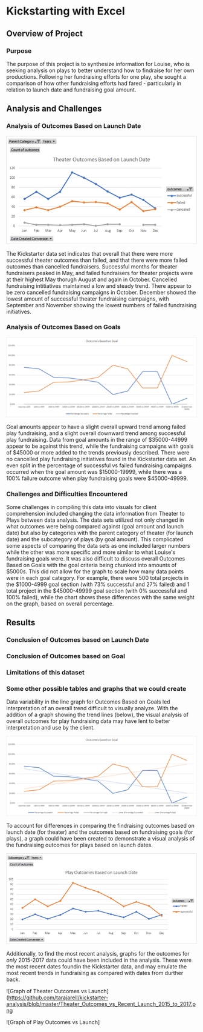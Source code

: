 # Kickstarting with Excel

## Overview of Project

### Purpose
The purpose of this project is to synthesize information for Louise, who is seeking analysis on plays to better understand how to findraise for her own productions. Following her fundraising efforts for one play, she sought a comparison of how other fundraising efforts had fared - particularly in relation to launch date and fundraising goal amount. 

## Analysis and Challenges

### Analysis of Outcomes Based on Launch Date
![Theater_Outcomes_vs_Launch](https://github.com/tarajarell/kickstarter-analysis/blob/master/Theater_Outcomes_vs_Launch.png)

The Kickstarter data set indicates that overall that there were more successful theater outcomes than failed, and that there were more failed outcomes than cancelled fundraisers. Successful months for theater fundraisers peaked in May, and failed fundraisers for theater projects were at their highest May thorugh August and again in October. Cancelled fundraising intitiatives maintained a low and steady trend. There appear to be zero cancelled fundraising campaigns in October. December showed the lowest amount of successful theater fundraising campaigns, with September and November showing the lowest numbers of failed fundraising initiatives.

### Analysis of Outcomes Based on Goals
![Graph of Outcomes Based on Goals](https://github.com/tarajarell/kickstarter-analysis/blob/master/Outcomes_vs_Goals.png)

Goal amounts appear to have a slight overall upward trend among failed play fundraising, and a slight overall downward trend among successful play fundraising. Data from goal amounts in the range of $35000-44999 appear to be against this trend, while the fundraising campaigns with goals of $45000 or more added to the trends previously described. There were no cancelled play fundraising initiatives found in the Kickstarter data set. An even split in the percentage of successful vs failed fundraising campaigns occurred when the goal amount was $15000-19999, while there was a 100% failure outcome when play fundraising goals were $45000-49999. 

### Challenges and Difficulties Encountered
Some challenges in compiling this data into visuals for client comprehension included changing the data information from Theater to Plays between data analysis. The data sets utilized not only changed in what outcomes were being compared against (goal amount and launch date) but also by categories with the parent category of theater (for launch date) and the subcategory of plays (by goal amount). This complicated some aspects of comparing the data sets as one included larger numbers while the other was more specific and more similar to what Louise's fundraising goals were. It was also difficult to discuss overall Outcomes Based on Goals with the goal criteria being chunked into amounts of $5000s. This did not allow for the graph to scale how many data points were in each goal category. For example, there were 500 total projects in the $1000-4999 goal section (with 73% successful and 27% failed) and 1 total project in the $45000-49999 goal section (with 0% successful and 100% failed), while the chart shows these differences with the same weight on the graph, based on overall percentage.

## Results

### Conclusion of Outcomes based on Launch Date

### Conclusion of Outcomes based on Goal

### Limitations of this dataset

### Some other possible tables and graphs that we could create
Data variability in the line graph for Outcomes Based on Goals led interpretation of an overall trend difficult to visually analyze. With the addition of a graph showing the trend lines (below), the visual analysis of overall outcomes for play fundraising data may have lent to better interpretation and use by the client.

![Graph of Outcomes Based on Goals with trendlines](https://github.com/tarajarell/kickstarter-analysis/blob/master/Outcomes_vs_Goals_with_trendlines.png)

To account for differences in comparing the findraising outcomes based on launch date (for theater) and the outcomes based on fundraising goals (for plays), a graph could have been created to demonstrate a visual analysis of the fundraising outcomes for plays based on launch dates.

![Graph of Play Outcomes vs Launch](https://github.com/tarajarell/kickstarter-analysis/blob/master/Play_Outcomes_vs_Launch.png)

Additionally, to find the most recent analysis, graphs for the outcomes for *only* 2015-2017 data could have been included in the analysis. These were the most recent dates foundin the Kickstarter data, and may emulate the most recent trends in fundraising as compared with dates from durther back. 

![Graph of Theater Outcomes vs Launch](https://github.com/tarajarell/kickstarter-analysis/blob/master/Theater_Outcomes_vs_Recent_Launch_2015_to_2017.png

![Graph of Play Outcomes vs Launch]
